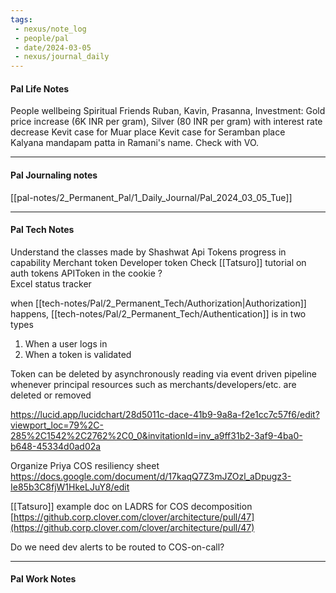 ```yaml
---
tags:
 - nexus/note_log
 - people/pal
 - date/2024-03-05
 - nexus/journal_daily
---
```

#### Pal Life Notes

People wellbeing
Spiritual
Friends Ruban, Kavin, Prasanna, 
Investment: Gold price increase (6K INR per gram), Silver (80 INR per gram) with interest rate decrease 
Kevit case for Muar place
Kevit case for Seramban place   
Kalyana mandapam patta in Ramani's name. Check with VO. 

-----------
#### Pal Journaling notes 

[[pal-notes/2_Permanent_Pal/1_Daily_Journal/Pal_2024_03_05_Tue]]

------

#### Pal Tech Notes

Understand the classes made by Shashwat 
Api Tokens progress in capability 
Merchant token 
Developer token 
Check [[Tatsuro]] tutorial on auth tokens 
APIToken in the cookie ?  
Excel status tracker 

when [[tech-notes/Pal/2_Permanent_Tech/Authorization|Authorization]] happens, [[tech-notes/Pal/2_Permanent_Tech/Authentication]] is in two types  
1. When a user logs in
2. When a token is validated

Token can be deleted by asynchronously reading via event driven pipeline whenever principal resources such as merchants/developers/etc. are deleted or removed 

https://lucid.app/lucidchart/28d5011c-dace-41b9-9a8a-f2e1cc7c57f6/edit?viewport_loc=79%2C-285%2C1542%2C2762%2C0_0&invitationId=inv_a9ff31b2-3af9-4ba0-b648-45334d0ad02a  

Organize Priya COS resiliency sheet https://docs.google.com/document/d/17kaqQ7Z3mJZOzl_aDpugz3-Ie85b3C8fjW1HkeLJuY8/edit  

[[Tatsuro]] example doc on LADRS for COS decomposition [https://github.corp.clover.com/clover/architecture/pull/47](https://github.corp.clover.com/clover/architecture/pull/47)   

Do we need dev alerts to be routed to COS-on-call? 

------ 
#### Pal Work Notes


